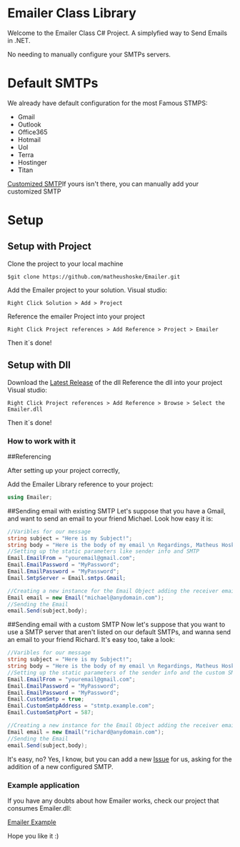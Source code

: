 # Emailer Class Library

Welcome to the Emailer Class C# Project. A simplyfied way to Send Emails in .NET.

No needing to manually configure your SMTPs servers.

# Default SMTPs

We already have default configuration for the most Famous STMPS:
* Gmail
* Outlook
* Office365
* Hotmail
* Uol
* Terra
* Hostinger
* Titan

[Customized SMTP](#sending-email-with-a-custom-smtp)If yours isn't there, you can manually add your customized SMTP

# Setup

## Setup with Project

Clone the project to your local machine
````
$git clone https://github.com/matheushoske/Emailer.git
````

Add the Emailer project to your solution.
Visual studio:
````
Right Click Solution > Add > Project
````

Reference the emailer Project into your project
````
Right Click Project references > Add Reference > Project > Emailer
````
Then it´s done!

## Setup with Dll
Download the [Latest Release](https://github.com/matheushoske/Emailer/releases/latest) of the dll
Reference the dll into your project
Visual studio:
````
Right Click Project references > Add Reference > Browse > Select the Emailer.dll
````

Then it´s done!

### How to work with it

##Referencing

After setting up your project correctly,

Add the Emailer Library reference to your project: 
```csharp
using Emailer;
```

##Sending email with existing SMTP
Let's suppose that you have a Gmail, and want to send an email to your friend Michael. 
Look how easy it is:

```csharp
//Varibles for our message
string subject = "Here is my Subject!";
string body = "Here is the body of my email \n Regardings, Matheus Hoske"
//Setting up the static parameters like sender info and SMTP
Email.EmailFrom = "youremail@gmail.com";
Email.EmailPassword = "MyPassword";
Email.EmailPassword = "MyPassword";
Email.SmtpServer = Email.smtps.Gmail;

//Creating a new instance for the Email Object adding the receiver email
Email email = new Email("michael@anydomain.com");
//Sending the Email
email.Send(subject,body);
```

##Sending email with a custom SMTP
Now let's suppose that you want to use a SMTP server that aren't listed on our default SMTPs, and wanna send an email to your friend Richard. 
It's easy too, take a look:
```csharp
//Varibles for our message
string subject = "Here is my Subject!";
string body = "Here is the body of my email \n Regardings, Matheus Hoske"
//Setting up the static parameters of the sender info and the custom SMTP Address and port
Email.EmailFrom = "youremail@gmail.com";
Email.EmailPassword = "MyPassword";
Email.EmailPassword = "MyPassword";
Email.CustomSmtp = true;
Email.CustomSmtpAddress = "stmtp.example.com";
Email.CustomSmtpPort = 587;

//Creating a new instance for the Email Object adding the receiver email
Email email = new Email("richard@anydomain.com");
//Sending the Email
email.Send(subject,body);
```

It's easy, no? Yes, I know, but you can add a new [Issue](https://github.com/matheushoske/Emailer/issues) for us, asking for the addition of a new configured SMTP.


### Example application

If you have any doubts about how Emailer works, check our project that consumes Emailer.dll:

[Emailer Example](https://github.com/matheushoske/EmailerExample)

Hope you like it :)
